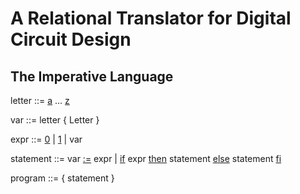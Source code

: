 # A Relational Translator for Digital Circuit Design




## The Imperative Language


letter ::= [a]() ... [z]()

var ::= letter { Letter }

expr ::= [0]() | [1]() | var

statement ::= var [:=]() expr | [if]() expr [then]() statement [else]() statement [fi]()

program ::= { statement }

